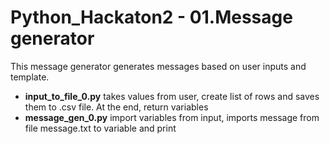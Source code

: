 # Python_Hackaton2 - 01.Message generator

This message generator generates messages based on user inputs and template.
- <b>input_to_file_0.py</b> takes values from user, create list of rows and saves them to .csv file. At the end, return variables
- <b>message_gen_0.py</b> import variables from input, imports message from file message.txt to variable and print